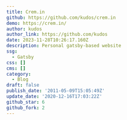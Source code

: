 ```yaml
---
title: Crem.in
github: https://github.com/kudos/crem.in
demo: https://crem.in/
author: kudos
author_link: https://github.com/kudos
date: 2023-11-28T10:26:17.160Z
description: Personal gatsby-based website
ssg:
  - Gatsby
css: []
cms: []
category:
  - Blog
draft: false
publish_date: '2011-05-09T15:05:49Z'
update_date: '2020-12-16T17:03:22Z'
github_star: 6
github_fork: 2
---
```

